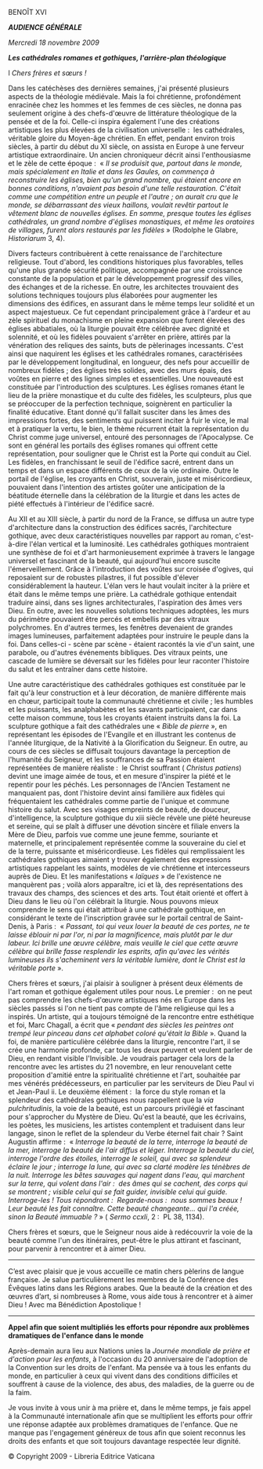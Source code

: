 BENOÎT XVI

***AUDIENCE GÉNÉRALE***

*Mercredi 18 novembre 2009*

***Les cathédrales romanes et gothiques, l'arrière-plan théologique***

l *Chers frères et sœurs !*

Dans les catéchèses des dernières semaines, j'ai présenté plusieurs aspects de la théologie médiévale. Mais la foi chrétienne, profondément enracinée chez les hommes et les femmes de ces siècles, ne donna pas seulement origine à des chefs-d'œuvre de littérature théologique de la pensée et de la foi. Celle-ci inspira également l'une des créations artistiques les plus élevées de la civilisation universelle :  les cathédrales, véritable gloire du Moyen-âge chrétien. En effet, pendant environ trois siècles, à partir du début du XI siècle, on assista en Europe à une ferveur artistique extraordinaire. Un ancien chroniqueur décrit ainsi l'enthousiasme et le zèle de cette époque :  « *Il se produisit que, partout dans le monde, mais spécialement en Italie et dans les Gaules, on commença à reconstruire les églises, bien qu'un grand nombre, qui étaient encore en bonnes conditions, n'avaient pas besoin d'une telle restauration. C'était comme une compétition entre un peuple et l'autre ; on aurait cru que le monde, se débarrassant des vieux haillons, voulait revêtir partout le vêtement blanc de nouvelles églises. En somme, presque toutes les églises cathédrales, un grand nombre d'églises monastiques, et même les oratoires de villages, furent alors restaurés par les fidèles* » (Rodolphe le Glabre, *Historiarum* 3, 4).

Divers facteurs contribuèrent à cette renaissance de l'architecture religieuse. Tout d'abord, les conditions historiques plus favorables, telles qu'une plus grande sécurité politique, accompagnée par une croissance constante de la population et par le développement progressif des villes, des échanges et de la richesse. En outre, les architectes trouvaient des solutions techniques toujours plus élaborées pour augmenter les dimensions des édifices, en assurant dans le même temps leur solidité et un aspect majestueux. Ce fut cependant principalement grâce à l'ardeur et au zèle spirituel du monachisme en pleine expansion que furent élevées des églises abbatiales, où la liturgie pouvait être célébrée avec dignité et solennité, et où les fidèles pouvaient s'arrêter en prière, attirés par la vénération des reliques des saints, buts de pèlerinages incessants. C'est ainsi que naquirent les églises et les cathédrales romanes, caractérisées par le développement longitudinal, en longueur, des nefs pour accueillir de nombreux fidèles ; des églises très solides, avec des murs épais, des voûtes en pierre et des lignes simples et essentielles. Une nouveauté est constituée par l'introduction des sculptures. Les églises romanes étant le lieu de la prière monastique et du culte des fidèles, les sculpteurs, plus que se préoccuper de la perfection technique, soignèrent en particulier la finalité éducative. Etant donné qu'il fallait susciter dans les âmes des impressions fortes, des sentiments qui puissent inciter à fuir le vice, le mal et à pratiquer la vertu, le bien, le thème récurrent était la représentation du Christ comme juge universel, entouré des personnages de l'Apocalypse. Ce sont en général les portails des églises romanes qui offrent cette représentation, pour souligner que le Christ est la Porte qui conduit au Ciel. Les fidèles, en franchissant le seuil de l'édifice sacré, entrent dans un temps et dans un espace différents de ceux de la vie ordinaire. Outre le portail de l'église, les croyants en Christ, souverain, juste et miséricordieux, pouvaient dans l'intention des artistes goûter une anticipation de la béatitude éternelle dans la célébration de la liturgie et dans les actes de piété effectués à l'intérieur de l'édifice sacré.

Au XII et au XIII siècle, à partir du nord de la France, se diffusa un autre type d'architecture dans la construction des édifices sacrés, l'architecture gothique, avec deux caractéristiques nouvelles par rapport au roman, c'est-à-dire l'élan vertical et la luminosité. Les cathédrales gothiques montraient une synthèse de foi et d'art harmonieusement exprimée à travers le langage universel et fascinant de la beauté, qui aujourd'hui encore suscite l'émerveillement. Grâce à l'introduction des voûtes sur croisée d'ogives, qui reposaient sur de robustes pilastres, il fut possible d'élever considérablement la hauteur. L'élan vers le haut voulait inciter à la prière et était dans le même temps une prière. La cathédrale gothique entendait traduire ainsi, dans ses lignes architecturales, l'aspiration des âmes vers Dieu. En outre, avec les nouvelles solutions techniques adoptées, les murs du périmètre pouvaient être percés et embellis par des vitraux polychromes. En d'autres termes, les fenêtres devenaient de grandes images lumineuses, parfaitement adaptées pour instruire le peuple dans la foi. Dans celles-ci - scène par scène - étaient racontés la vie d'un saint, une parabole, ou d'autres événements bibliques. Des vitraux peints, une cascade de lumière se déversait sur les fidèles pour leur raconter l'histoire du salut et les entraîner dans cette histoire.

Une autre caractéristique des cathédrales gothiques est constituée par le fait qu'à leur construction et à leur décoration, de manière différente mais en chœur, participait toute la communauté chrétienne et civile ; les humbles et les puissants, les analphabètes et les savants participaient, car dans cette maison commune, tous les croyants étaient instruits dans la foi. La sculpture gothique a fait des cathédrales une « *Bible de pierre* », en représentant les épisodes de l'Evangile et en illustrant les contenus de l'année liturgique, de la Nativité à la Glorification du Seigneur. En outre, au cours de ces siècles se diffusait toujours davantage la perception de l'humanité du Seigneur, et les souffrances de sa Passion étaient représentées de manière réaliste :  le Christ souffrant ( *Christus patiens*) devint une image aimée de tous, et en mesure d'inspirer la piété et le repentir pour les péchés. Les personnages de l'Ancien Testament ne manquaient pas, dont l'histoire devint ainsi familière aux fidèles qui fréquentaient les cathédrales comme partie de l'unique et commune histoire du salut. Avec ses visages empreints de beauté, de douceur, d'intelligence, la sculpture gothique du xiii siècle révèle une piété heureuse et sereine, qui se plaît à diffuser une dévotion sincère et filiale envers la Mère de Dieu, parfois vue comme une jeune femme, souriante et maternelle, et principalement représentée comme la souveraine du ciel et de la terre, puissante et miséricordieuse. Les fidèles qui remplissaient les cathédrales gothiques aimaient y trouver également des expressions artistiques rappelant les saints, modèles de vie chrétienne et intercesseurs auprès de Dieu. Et les manifestations « *laïques* » de l'existence ne manquèrent pas ; voilà alors apparaître, ici et là, des représentations des travaux des champs, des sciences et des arts. Tout était orienté et offert à Dieu dans le lieu où l'on célébrait la liturgie. Nous pouvons mieux comprendre le sens qui était attribué à une cathédrale gothique, en considérant le texte de l'inscription gravée sur le portail central de Saint-Denis, à Paris :  « *Passant, toi qui veux louer la beauté de ces portes, ne te laisse éblouir ni par l'or, ni par la magnificence, mais plutôt par le dur labeur. Ici brille une œuvre célèbre, mais veuille le ciel que cette œuvre célèbre qui brille fasse resplendir les esprits, afin qu'avec les vérités lumineuses ils s'acheminent vers la véritable lumière, dont le Christ est la véritable porte* ».

Chers frères et sœurs, j'ai plaisir à souligner à présent deux éléments de l'art roman et gothique également utiles pour nous. Le premier :  on ne peut pas comprendre les chefs-d'œuvre artistiques nés en Europe dans les siècles passés si l'on ne tient pas compte de l'âme religieuse qui les a inspirés. Un artiste, qui a toujours témoigné de la rencontre entre esthétique et foi, Marc Chagall, a écrit que « *pendant des siècles les peintres ont trempé leur pinceau dans cet alphabet coloré qu'était la Bible* ». Quand la foi, de manière particulière célébrée dans la liturgie, rencontre l'art, il se crée une harmonie profonde, car tous les deux peuvent et veulent parler de Dieu, en rendant visible l'Invisible. Je voudrais partager cela lors de la rencontre avec les artistes du 21 novembre, en leur renouvelant cette proposition d'amitié entre la spiritualité chrétienne et l'art, souhaitée par mes vénérés prédécesseurs, en particulier par les serviteurs de Dieu Paul vi et Jean-Paul ii. Le deuxième élément :  la force du style roman et la splendeur des cathédrales gothiques nous rappellent que la *via pulchritudinis*, la voie de la beauté, est un parcours privilégié et fascinant pour s'approcher du Mystère de Dieu. Qu'est la beauté, que les écrivains, les poètes, les musiciens, les artistes contemplent et traduisent dans leur langage, sinon le reflet de la splendeur du Verbe éternel fait chair ? Saint Augustin affirme :  « *Interroge la beauté de la terre, interroge la beauté de la mer, interroge la beauté de l'air diffus et léger. Interroge la beauté du ciel, interroge l'ordre des étoiles, interroge le soleil, qui avec sa splendeur éclaire le jour ; interroge la lune, qui avec sa clarté modère les ténèbres de la nuit. Interroge les bêtes sauvages qui nagent dans l'eau, qui marchent sur la terre, qui volent dans l'air :  des âmes qui se cachent, des corps qui se montrent ; visible celui qui se fait guider, invisible celui qui guide. Interroge-les ! Tous répondront :  Regarde-nous :  nous sommes beaux ! Leur beauté les fait connaître. Cette beauté changeante... qui l'a créée, sinon la Beauté immuable ?* » ( *Sermo ccxli*, 2 :  PL 38, 1134).

Chers frères et sœurs, que le Seigneur nous aide à redécouvrir la voie de la beauté comme l'un des itinéraires, peut-être le plus attirant et fascinant, pour parvenir à rencontrer et à aimer Dieu.

* * *

C’est avec plaisir que je vous accueille ce matin chers pèlerins de langue française. Je salue particulièrement les membres de la Conférence des Évêques latins dans les Régions arabes. Que la beauté de la création et des œuvres d’art, si nombreuses à Rome, vous aide tous à rencontrer et à aimer Dieu ! Avec ma Bénédiction Apostolique !

* * *

**Appel afin que soient multipliés les efforts pour répondre aux problèmes dramatiques de l'enfance dans le monde**

Après-demain aura lieu aux Nations unies la *Journée mondiale de prière et d'action pour les enfants*, à l'occasion du 20 anniversaire de l'adoption de la Convention sur les droits de l'enfant. Ma pensée va à tous les enfants du monde, en particulier à ceux qui vivent dans des conditions difficiles et souffrent à cause de la violence, des abus, des maladies, de la guerre ou de la faim.

Je vous invite à vous unir à ma prière et, dans le même temps, je fais appel à la Communauté internationale afin que se multiplient les efforts pour offrir une réponse adaptée aux problèmes dramatiques de l'enfance. Que ne manque pas l'engagement généreux de tous afin que soient reconnus les droits des enfants et que soit toujours davantage respectée leur dignité.

© Copyright 2009 - Libreria Editrice Vaticana